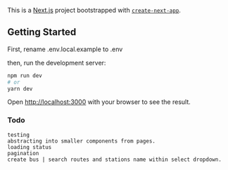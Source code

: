 This is a [Next.js](https://nextjs.org/) project bootstrapped with [`create-next-app`](https://github.com/vercel/next.js/tree/canary/packages/create-next-app).

## Getting Started

First, rename .env.local.example to .env

then, run the development server:

```bash
npm run dev
# or
yarn dev
```

Open [http://localhost:3000](http://localhost:3000) with your browser to see the result.


### Todo
    testing
    abstracting into smaller components from pages.
    loading status
    pagination
    create bus | search routes and stations name within select dropdown.

